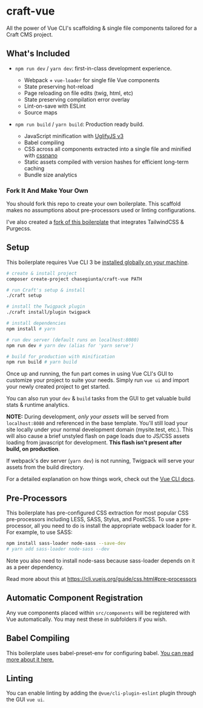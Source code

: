 # craft-vue

All the power of Vue CLI's scaffolding & single file components tailored for a Craft CMS project.

## What's Included

- `npm run dev` / `yarn dev`: first-in-class development experience.

  - Webpack + `vue-loader` for single file Vue components
  - State preserving hot-reload
  - Page reloading on file edits (twig, html, etc)
  - State preserving compilation error overlay
  - Lint-on-save with ESLint
  - Source maps

- `npm run build` / `yarn build`: Production ready build.
  - JavaScript minification with [UglifyJS v3](https://github.com/mishoo/UglifyJS2/tree/harmony)
  - Babel compiling
  - CSS across all components extracted into a single file and minified with [cssnano](https://github.com/ben-eb/cssnano)
  - Static assets compiled with version hashes for efficient long-term caching
  - Bundle size analytics

### Fork It And Make Your Own

You should fork this repo to create your own boilerplate. This scaffold makes no assumptions about pre-processors used or linting configurations.

I've also created a [fork of this boilerplate](https://github.com/chasegiunta/craft-vue-tailwind) that integrates TailwindCSS & Purgecss.

## Setup

This boilerplate requires Vue CLI 3 be [installed globally on your machine](https://cli.vuejs.org/guide/installation.html).

```bash
# create & install project
composer create-project chasegiunta/craft-vue PATH

# run Craft's setup & install
./craft setup

# install the Twigpack plugin
./craft install/plugin twigpack

# install dependencies
npm install # yarn

# run dev server (default runs on localhost:8080)
npm run dev # yarn dev (alias for 'yarn serve')

# build for production with minification
npm run build # yarn build
```

Once up and running, the fun part comes in using Vue CLI's GUI to customize your project to suite your needs. Simply run `vue ui` and import your newly created project to get started.

You can also run your `dev` & `build` tasks from the GUI to get valuable build stats & runtime analytics.

**NOTE:** During development, _only your assets_ will be served from `localhost:8080` and referenced in the base template. You'll still load your site locally under your normal development domain (mysite.test, etc.). This will also cause a brief unstyled flash on page loads due to JS/CSS assets loading from javascript for development. **This flash isn't present after build, on production**.

If webpack's dev server (`yarn dev`) is not running, Twigpack will serve your assets from the build directory.

For a detailed explanation on how things work, check out the [Vue CLI docs](https://cli.vuejs.org/).

## Pre-Processors

This boilerplate has pre-configured CSS extraction for most popular CSS pre-processors including LESS, SASS, Stylus, and PostCSS. To use a pre-processor, all you need to do is install the appropriate webpack loader for it. For example, to use SASS:

```bash
npm install sass-loader node-sass --save-dev
# yarn add sass-loader node-sass --dev
```

Note you also need to install node-sass because sass-loader depends on it as a peer dependency.

Read more about this at https://cli.vuejs.org/guide/css.html#pre-processors

## Automatic Component Registration

Any vue components placed within `src/components` will be registered with Vue automatically. You may nest these in subfolders if you wish.

## Babel Compiling

This boilerplate uses babel-preset-env for configuring babel. [You can read more about it here.](https://cli.vuejs.org/config/#babel)

## Linting

You can enable linting by adding the `@vue/cli-plugin-eslint` plugin through the GUI `vue ui`.
